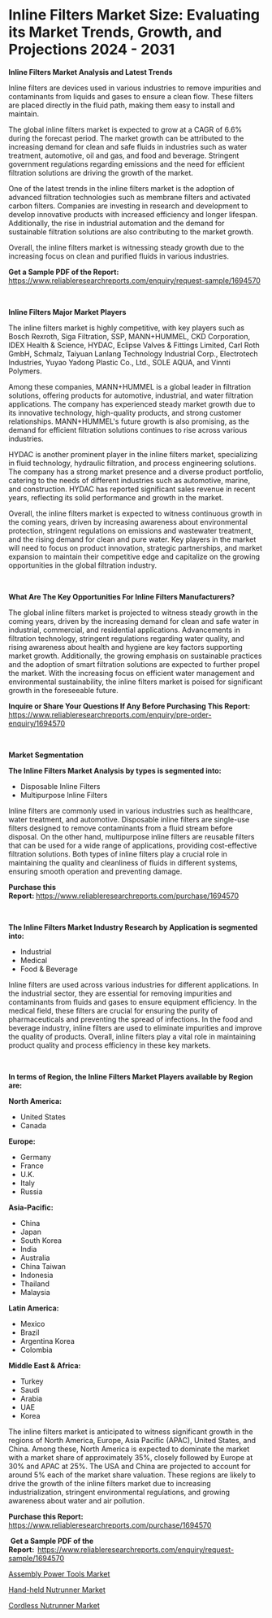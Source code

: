 <p><h1>Inline Filters Market Size: Evaluating its Market Trends, Growth, and Projections 2024 - 2031</h1></p><p><strong>Inline Filters Market Analysis and Latest Trends</strong></p>
<p><p>Inline filters are devices used in various industries to remove impurities and contaminants from liquids and gases to ensure a clean flow. These filters are placed directly in the fluid path, making them easy to install and maintain.</p><p>The global inline filters market is expected to grow at a CAGR of 6.6% during the forecast period. The market growth can be attributed to the increasing demand for clean and safe fluids in industries such as water treatment, automotive, oil and gas, and food and beverage. Stringent government regulations regarding emissions and the need for efficient filtration solutions are driving the growth of the market.</p><p>One of the latest trends in the inline filters market is the adoption of advanced filtration technologies such as membrane filters and activated carbon filters. Companies are investing in research and development to develop innovative products with increased efficiency and longer lifespan. Additionally, the rise in industrial automation and the demand for sustainable filtration solutions are also contributing to the market growth.</p><p>Overall, the inline filters market is witnessing steady growth due to the increasing focus on clean and purified fluids in various industries.</p></p>
<p><strong>Get a Sample PDF of the Report:&nbsp;</strong> <a href="https://www.reliableresearchreports.com/enquiry/request-sample/1694570">https://www.reliableresearchreports.com/enquiry/request-sample/1694570</a></p>
<p>&nbsp;</p>
<p><strong>Inline Filters Major Market Players</strong></p>
<p><p>The inline filters market is highly competitive, with key players such as Bosch Rexroth, Siga Filtration, SSP, MANN+HUMMEL, CKD Corporation, IDEX Health & Science, HYDAC, Eclipse Valves & Fittings Limited, Carl Roth GmbH, Schmalz, Taiyuan Lanlang Technology Industrial Corp., Electrotech Industries, Yuyao Yadong Plastic Co., Ltd., SOLE AQUA, and Vinnti Polymers.</p><p>Among these companies, MANN+HUMMEL is a global leader in filtration solutions, offering products for automotive, industrial, and water filtration applications. The company has experienced steady market growth due to its innovative technology, high-quality products, and strong customer relationships. MANN+HUMMEL's future growth is also promising, as the demand for efficient filtration solutions continues to rise across various industries.</p><p>HYDAC is another prominent player in the inline filters market, specializing in fluid technology, hydraulic filtration, and process engineering solutions. The company has a strong market presence and a diverse product portfolio, catering to the needs of different industries such as automotive, marine, and construction. HYDAC has reported significant sales revenue in recent years, reflecting its solid performance and growth in the market.</p><p>Overall, the inline filters market is expected to witness continuous growth in the coming years, driven by increasing awareness about environmental protection, stringent regulations on emissions and wastewater treatment, and the rising demand for clean and pure water. Key players in the market will need to focus on product innovation, strategic partnerships, and market expansion to maintain their competitive edge and capitalize on the growing opportunities in the global filtration industry.</p></p>
<p>&nbsp;</p>
<p><strong>What Are The Key Opportunities For Inline Filters Manufacturers?</strong></p>
<p><p>The global inline filters market is projected to witness steady growth in the coming years, driven by the increasing demand for clean and safe water in industrial, commercial, and residential applications. Advancements in filtration technology, stringent regulations regarding water quality, and rising awareness about health and hygiene are key factors supporting market growth. Additionally, the growing emphasis on sustainable practices and the adoption of smart filtration solutions are expected to further propel the market. With the increasing focus on efficient water management and environmental sustainability, the inline filters market is poised for significant growth in the foreseeable future.</p></p>
<p><strong>Inquire or Share Your Questions If Any Before Purchasing This Report:</strong> <a href="https://www.reliableresearchreports.com/enquiry/pre-order-enquiry/1694570">https://www.reliableresearchreports.com/enquiry/pre-order-enquiry/1694570</a></p>
<p>&nbsp;</p>
<p><strong>Market Segmentation</strong></p>
<p><strong>The Inline Filters Market Analysis by types is segmented into:</strong></p>
<p><ul><li>Disposable Inline Filters</li><li>Multipurpose Inline Filters</li></ul></p>
<p><p>Inline filters are commonly used in various industries such as healthcare, water treatment, and automotive. Disposable inline filters are single-use filters designed to remove contaminants from a fluid stream before disposal. On the other hand, multipurpose inline filters are reusable filters that can be used for a wide range of applications, providing cost-effective filtration solutions. Both types of inline filters play a crucial role in maintaining the quality and cleanliness of fluids in different systems, ensuring smooth operation and preventing damage.</p></p>
<p><strong>Purchase this Report:&nbsp;</strong><a href="https://www.reliableresearchreports.com/purchase/1694570">https://www.reliableresearchreports.com/purchase/1694570</a></p>
<p>&nbsp;</p>
<p><strong>The Inline Filters Market Industry Research by Application is segmented into:</strong></p>
<p><ul><li>Industrial</li><li>Medical</li><li>Food & Beverage</li></ul></p>
<p><p>Inline filters are used across various industries for different applications. In the industrial sector, they are essential for removing impurities and contaminants from fluids and gases to ensure equipment efficiency. In the medical field, these filters are crucial for ensuring the purity of pharmaceuticals and preventing the spread of infections. In the food and beverage industry, inline filters are used to eliminate impurities and improve the quality of products. Overall, inline filters play a vital role in maintaining product quality and process efficiency in these key markets.</p></p>
<p>&nbsp;</p>
<p><strong>In terms of Region, the Inline Filters Market Players available by Region are:</strong></p>
<p>
    <p> <strong> North America: </strong>
        <ul>
            <li>United States</li>
            <li>Canada</li>
        </ul>
        </p> 
    <p> <strong> Europe: </strong>
        <ul>
            <li>Germany</li>
            <li>France</li>
            <li>U.K.</li>
            <li>Italy</li>
            <li>Russia</li>
        </ul>
        </p> 
    <p> <strong> Asia-Pacific: </strong>
        <ul>
            <li>China</li>
            <li>Japan</li>
            <li>South Korea</li>
            <li>India</li>
            <li>Australia</li>
            <li>China Taiwan</li>
            <li>Indonesia</li>
            <li>Thailand</li>
            <li>Malaysia</li>
        </ul>
        </p> 
    <p> <strong> Latin America: </strong>
        <ul>
            <li>Mexico</li>
            <li>Brazil</li>
            <li>Argentina Korea</li>
            <li>Colombia</li>
        </ul>
        </p> 
    <p> <strong> Middle East & Africa: </strong>
        <ul>
            <li>Turkey</li>
            <li>Saudi</li>
            <li>Arabia</li>
            <li>UAE</li>
            <li>Korea</li>
        </ul>
    </p>
    </p>
<p><p>The inline filters market is anticipated to witness significant growth in the regions of North America, Europe, Asia Pacific (APAC), United States, and China. Among these, North America is expected to dominate the market with a market share of approximately 35%, closely followed by Europe at 30% and APAC at 25%. The USA and China are projected to account for around 5% each of the market share valuation. These regions are likely to drive the growth of the inline filters market due to increasing industrialization, stringent environmental regulations, and growing awareness about water and air pollution.</p></p>
<p><strong>Purchase this Report: </strong><a href="https://www.reliableresearchreports.com/purchase/1694570">https://www.reliableresearchreports.com/purchase/1694570</a></p>
<p>&nbsp;<strong>Get a Sample PDF of the Report:&nbsp;&nbsp;</strong><a href="https://www.reliableresearchreports.com/enquiry/request-sample/1694570">https://www.reliableresearchreports.com/enquiry/request-sample/1694570</a></p>
<p><strong></strong></p>
<p><p><a href="https://github.com/Alonsoolds3wq1d81czn8rbol/Market-Research-Report-List-1/blob/main/assembly-power-tools-market.md">Assembly Power Tools Market</a></p><p><a href="https://github.com/jsmusil/Market-Research-Report-List-2/blob/main/hand-held-nutrunner-market.md">Hand-held Nutrunner Market</a></p><p><a href="https://github.com/yemakinde/Market-Research-Report-List-1/blob/main/cordless-nutrunner-market.md">Cordless Nutrunner Market</a></p></p>